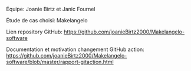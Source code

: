 Équipe: Joanie Birtz et Janic Fournel

Étude de cas choisi: Makelangelo

Lien repository GitHub: https://github.com/joanieBirtz2000/Makelangelo-software

Documentation et motivation changement GitHub action: https://github.com/joanieBirtz2000/Makelangelo-software/blob/master/rapport-gitaction.html
